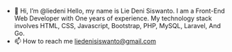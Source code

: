 - 👋 Hi, I’m @liedeni
Hello, my name is Lie Deni Siswanto. I am a Front-End Web Developer with One years of experience. My technology stack involves HTML, CSS, Javascript, Bootstrap, PHP, MySQL, Laravel, And Go.
- 📫 How to reach me liedenisiswanto@gmail.com

<!---
liedeni/liedeni is a ✨ special ✨ repository because its `README.md` (this file) appears on your GitHub profile.
You can click the Preview link to take a look at your changes.
--->
